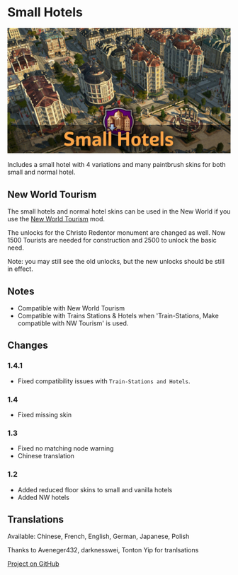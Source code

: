 # Small Hotels

![](./banner.jpg)

Includes a small hotel with 4 variations and many paintbrush skins for both small and normal hotel.

## New World Tourism

The small hotels and normal hotel skins can be used in the New World if you use the [New World Tourism](https://github.com/anno-mods/New-World-Tourism) mod.

The unlocks for the Christo Redentor monument are changed as well.
Now 1500 Tourists are needed for construction and 2500 to unlock the basic need.

Note: you may still see the old unlocks, but the new unlocks should be still in effect.

## Notes

- Compatible with New World Tourism
- Compatible with Trains Stations & Hotels when 'Train-Stations, Make compatible with NW Tourism' is used.

## Changes

### 1.4.1

- Fixed compatibility issues with `Train-Stations and Hotels`.

### 1.4

- Fixed missing skin

### 1.3

- Fixed no matching node warning 
- Chinese translation

### 1.2

- Added reduced floor skins to small and vanilla hotels
- Added NW hotels

## Translations

Available: Chinese, French, English, German, Japanese, Polish

Thanks to Aveneger432, darknesswei, Tonton Yip for tranlsations

[Project on GitHub](https://github.com/jakobharder/anno-1800-jakobs-mods)
